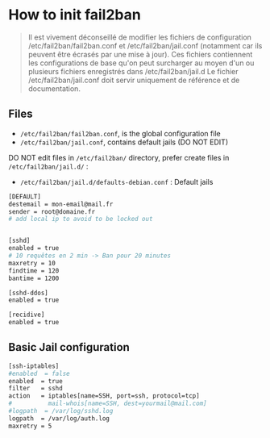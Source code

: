 # How to init fail2ban

> Il est vivement déconseillé de modifier les fichiers de configuration /etc/fail2ban/fail2ban.conf et /etc/fail2ban/jail.conf (notamment car ils peuvent être écrasés par une mise à jour). Ces fichiers contiennent les configurations de base qu'on peut surcharger au moyen d'un ou plusieurs fichiers enregistrés dans /etc/fail2ban/jail.d
Le fichier /etc/fail2ban/jail.conf doit servir uniquement de référence et de documentation.

## Files
- `/etc/fail2ban/fail2ban.conf`, is the global configuration file
- `/etc/fail2ban/jail.conf`, contains default jails (DO NOT EDIT)

DO NOT edit files in `/etc/fail2ban/` directory, prefer create files in `/etc/fail2ban/jail.d/` :
- `/etc/fail2ban/jail.d/defaults-debian.conf` : Default jails
```sh
[DEFAULT]
destemail = mon-email@mail.fr
sender = root@domaine.fr
# add local ip to avoid to be locked out


[sshd]
enabled = true
# 10 requêtes en 2 min -> Ban pour 20 minutes
maxretry = 10
findtime = 120
bantime = 1200

[sshd-ddos]
enabled = true

[recidive]
enabled = true
```

## Basic Jail configuration
```sh
[ssh-iptables]
#enabled  = false
enabled  = true
filter   = sshd
action   = iptables[name=SSH, port=ssh, protocol=tcp]
#          mail-whois[name=SSH, dest=yourmail@mail.com]
#logpath  = /var/log/sshd.log
logpath  = /var/log/auth.log
maxretry = 5
```
